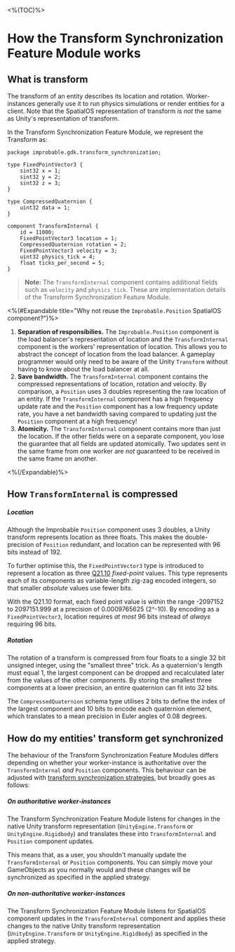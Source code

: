 <%(TOC)%>

# How the Transform Synchronization Feature Module works

## What is transform

The transform of an entity describes its location and rotation. Worker-instances generally use it to run physics simulations or render entities for a client. Note that the SpatialOS representation of transform is _not_ the same as Unity's representation of transform.

In the Transform Synchronization Feature Module, we represent the Transform as:

```schemalang
package improbable.gdk.transform_synchronization;

type FixedPointVector3 {
    sint32 x = 1;
    sint32 y = 2;
    sint32 z = 3;
}

type CompressedQuaternion {
    uint32 data = 1;
}

component TransformInternal {
    id = 11000;
    FixedPointVector3 location = 1;
    CompressedQuaternion rotation = 2;
    FixedPointVector3 velocity = 3;
    uint32 physics_tick = 4;
    float ticks_per_second = 5;
}
```

> **Note:** The `TransformInternal` component contains additional fields such as `velocity` and `physics_tick`. These are implementation details of the Transform Synchronization Feature Module.

<%(#Expandable title="Why not reuse the <code>Improbable.Position</code> SpatialOS component?")%>

1. **Separation of responsibilies.** The `Improbable.Position` component is the load balancer's representation of location and the `TransformInternal` component is the workers' representation of location. This allows you to abstract the concept of location from the load balancer. A gameplay programmer would only need to be aware of the Unity `Transform` without having to know about the load balancer at all.
1. **Save bandwidth.** The `TransformInternal` component contains the compressed representations of location, rotation and velocity. By comparison, a `Position` uses 3 doubles representing the raw location of an entity. If the `TransformInternal` component has a high frequency update rate and the `Position` component has a low frequency update rate, you have a net bandwidth saving compared to updating just the `Position` component at a high frequency!
1. **Atomicity.** The `TransformInternal` component contains more than just the location. If the other fields were on a separate component, you lose the guarantee that all fields are updated atomically. Two updates sent in the same frame from one worker are _not_ guaranteed to be received in the same frame on another.

<%(/Expandable)%>

## How `TransformInternal` is compressed

##### Location

Although the Improbable `Position` component uses 3 doubles, a Unity transform represents location as three floats. This makes the double-precision of `Position` redundant, and location can be represented with 96 bits instead of 192.

To further optimise this, the `FixedPointVector3` type is introduced to represent a location as three [Q21.10](https://en.wikipedia.org/wiki/Q_(number_format)) _fixed-point_ values. This type represents each of its components as variable-length zig-zag encoded integers, so that smaller _absolute_ values use fewer bits.

With the Q21.10 format, each fixed point value is within the range -2097152 to 2097151.999 at a precision of 0.0009765625 (2^-10). By encoding as a `FixedPointVector3`, location requires _at most_ 96 bits instead of _always_ requiring 96 bits.

##### Rotation

The rotation of a transform is compressed from four floats to a single 32 bit unsigned integer, using the "smallest three" trick. As a quaternion's length must equal 1, the largest component can be dropped and recalculated later from the values of the other components. By storing the smallest three components at a lower precision, an entire quaternion can fit into 32 bits.

The `CompressedQuaternion` schema type utilises 2 bits to define the index of the largest component and 10 bits to encode each quaternion element, which translates to a mean precision in Euler angles of 0.08 degrees.

## How do my entities' transform get synchronized

The behaviour of the Transform Synchronization Feature Modules differs depending on whether your worker-instance is authoritative over the `TransformInternal` _and_ `Position` components. This behaviour can be adjusted with [transform synchronization strategies]({{.Site.BaseURL}}/modules/transform-sync/strategies), but broadly goes as follows:

##### On authoritative worker-instances

The Transform Synchronization Feature Module listens for changes in the native Unity transform representation (`UnityEngine.Transform` or `UnityEngine.Rigidbody`) and translates these into `TransformInternal` and `Position` component updates.

This means that, as a user, you shouldn't manually update the `TransformInternal` or `Position` components. You can simply move your GameObjects as you normally would and these changes will be synchronized as specified in the applied strategy.

##### On non-authoritative worker-instances

The Transform Synchronization Feature Module listens for SpatialOS component updates in the `TransformInternal` component and applies these changes to the native Unity transform representation (`UnityEngine.Transform` or `UnityEngine.Rigidbody`) as specified in the applied strategy.
